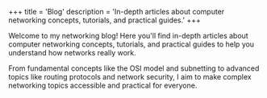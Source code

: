 +++
title = 'Blog'
description = 'In-depth articles about computer networking concepts, tutorials, and practical guides.'
+++

Welcome to my networking blog! Here you'll find in-depth articles about computer networking concepts, tutorials, and practical guides to help you understand how networks really work.

From fundamental concepts like the OSI model and subnetting to advanced topics like routing protocols and network security, I aim to make complex networking topics accessible and practical for everyone.